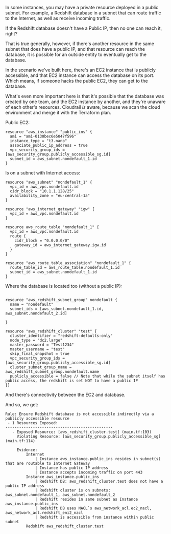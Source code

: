 In some instances, you may have a private resource deployed in a public subnet. For example, a Redshift database in a subnet that 
can route traffic to the Internet, as well as receive incoming traffic.

If the Redshift database doesn't have a Public IP, then no one can reach it, right?

That is true generally, however, if there's another resource in the same subnet that does have a public IP,
and that resource can reach the database, it is possible for an outside entity to eventually get to the database.

In the scenario we've built here, there's an EC2 instance that is publicly accessible, 
and that EC2 instance can access the database on its port. Which means, if someone hacks
the public EC2, they can get to the database.

What's even more important here is that it's possible that the database was created by one team,
and the EC2 instance by another, and they're unaware of each other's resources. Cloudrail _is_ aware, because
we scan the cloud environment and merge it with the Terraform plan.

Public EC2:
```hcl
resource "aws_instance" "public_ins" {
  ami = "ami-0130bec6e5047f596"
  instance_type = "t3.nano"
  associate_public_ip_address = true
  vpc_security_group_ids = [aws_security_group.publicly_accessible_sg.id]
  subnet_id = aws_subnet.nondefault_1.id
}
```

Is on a subnet with Internet access:
```hcl
resource "aws_subnet" "nondefault_1" {
  vpc_id = aws_vpc.nondefault.id
  cidr_block = "10.1.1.128/25"
  availability_zone = "eu-central-1a"
}

resource "aws_internet_gateway" "igw" {
  vpc_id = aws_vpc.nondefault.id
}

resource aws_route_table "nondefault_1" {
  vpc_id = aws_vpc.nondefault.id
  route {
    cidr_block = "0.0.0.0/0"
    gateway_id = aws_internet_gateway.igw.id
  }
}

resource "aws_route_table_association" "nondefault_1" {
  route_table_id = aws_route_table.nondefault_1.id
  subnet_id = aws_subnet.nondefault_1.id
}
```

Where the database is located too (without a public IP):
```hcl

resource "aws_redshift_subnet_group" nondefault {
  name = "nondefault"
  subnet_ids = [aws_subnet.nondefault_1.id, aws_subnet.nondefault_2.id]

}

resource "aws_redshift_cluster" "test" {
  cluster_identifier = "redshift-defaults-only"
  node_type = "dc2.large"
  master_password = "Test1234"
  master_username = "test"
  skip_final_snapshot = true
  vpc_security_group_ids = [aws_security_group.publicly_accessible_sg.id]
  cluster_subnet_group_name = aws_redshift_subnet_group.nondefault.name
  publicly_accessible = false // Note that while the subnet itself has public access, the redshift is set NOT to have a public IP
}}
```

And there's connectivity between the EC2 and database.

And so, we get:
```
Rule: Ensure Redshift database is not accessible indirectly via a publicly accessible resource
 - 1 Resources Exposed:
-----------------------------------------------
   - Exposed Resource: [aws_redshift_cluster.test] (main.tf:103)
     Violating Resource: [aws_security_group.publicly_accessible_sg]  (main.tf:114)

     Evidence:
         Internet
             | Instance aws_instance.public_ins resides in subnet(s) that are routable to Internet Gateway
             | Instance has public IP address
             | Instance accepts incoming traffic on port 443
         Instance aws_instance.public_ins
             | Redshift DB: aws_redshift_cluster.test does not have a public IP address
             | Redshift cluster is on subnets: aws_subnet.nondefault_1, aws_subnet.nondefault_2
             | Redshift resides in same subnet as Instance aws_instance.public_ins
             | Redshift DB uses NACL`s aws_network_acl.ec2_nacl, aws_network_acl.redshift_eni2_nacl
             | Redshift is accessible from instance within public subnet
         Redshift aws_redshift_cluster.test
```